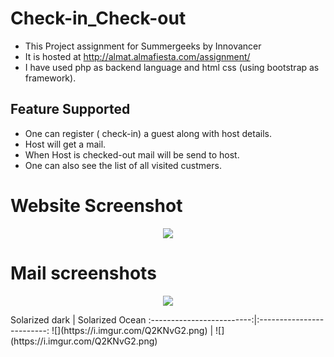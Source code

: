 # Check-in_Check-out
* This Project assignment for Summergeeks by Innovancer 
* It is hosted at http://almat.almafiesta.com/assignment/
* I have used php as backend language and html css (using bootstrap as framework).

## Feature Supported
* One can register ( check-in) a guest along with host details.
* Host will get a mail.
* When Host is checked-out mail will be send to host.
* One can also see the list of all visited custmers.

# Website  Screenshot
<p align="center">
    <img src="https://i.imgur.com/Q2KNvG2.png">
</a></p>

# Mail screenshots
<p align="center">
    <img src="https://i.imgur.com/Hlgl4R8.png">
</a></p>

<p align="center"style="max_width:50%;>
    <img src="https://i.imgur.com/Q2KNvG2.png">
</a></p>
                                              Solarized dark             |  Solarized Ocean
                                              :-------------------------:|:-------------------------:
                                              ![](https://i.imgur.com/Q2KNvG2.png)  | ![](https://i.imgur.com/Q2KNvG2.png) 
